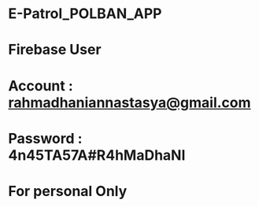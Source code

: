 # E-Patrol_POLBAN_APP

# Firebase User
# Account : rahmadhaniannastasya@gmail.com
# Password : 4n45TA57A#R4hMaDhaNI

# For personal Only
